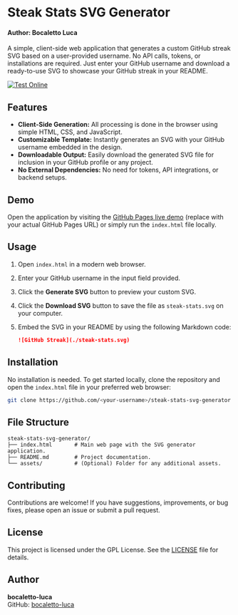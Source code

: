 # Steak Stats SVG Generator
#### Author: Bocaletto Luca

A simple, client-side web application that generates a custom GitHub streak SVG based on a user-provided username. No API calls, tokens, or installations are required. Just enter your GitHub username and download a ready-to-use SVG to showcase your GitHub streak in your README.

[![Test Online](https://img.shields.io/badge/Test%20Online-Click%20Here-blue)](https://bocaletto-luca.github.io/steak-stats-svg-generator/)

## Features

- **Client-Side Generation:** All processing is done in the browser using simple HTML, CSS, and JavaScript.
- **Customizable Template:** Instantly generates an SVG with your GitHub username embedded in the design.
- **Downloadable Output:** Easily download the generated SVG file for inclusion in your GitHub profile or any project.
- **No External Dependencies:** No need for tokens, API integrations, or backend setups.

## Demo

Open the application by visiting the [GitHub Pages live demo](https://<your-github-username>.github.io/steak-stats-svg-generator/) (replace with your actual GitHub Pages URL) or simply run the `index.html` file locally.

## Usage

1. Open `index.html` in a modern web browser.
2. Enter your GitHub username in the input field provided.
3. Click the **Generate SVG** button to preview your custom SVG.
4. Click the **Download SVG** button to save the file as `steak-stats.svg` on your computer.
5. Embed the SVG in your README by using the following Markdown code:

   ```markdown
   ![GitHub Streak](./steak-stats.svg)
   ```

## Installation

No installation is needed. To get started locally, clone the repository and open the `index.html` file in your preferred web browser:

```bash
git clone https://github.com/<your-username>/steak-stats-svg-generator.git
```

## File Structure

```
steak-stats-svg-generator/
├── index.html       # Main web page with the SVG generator application.
├── README.md        # Project documentation.
└── assets/          # (Optional) Folder for any additional assets.
```

## Contributing

Contributions are welcome! If you have suggestions, improvements, or bug fixes, please open an issue or submit a pull request.

## License

This project is licensed under the GPL License. See the [LICENSE](LICENSE) file for details.

## Author

**bocaletto-luca**  
GitHub: [bocaletto-luca](https://github.com/bocaletto-luca)
